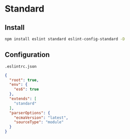 # Standard



## Install

```sh
npm install eslint standard eslint-config-standard -D
```



## Configuration

`.eslintrc.json`

```json
{
  "root": true,
  "env": { 
    "es6": true
  },
  "extends": [
    "standard"
  ],
  "parserOptions": {
    "ecmaVersion": "latest",
    "sourceType": "module"
  }
}
```
